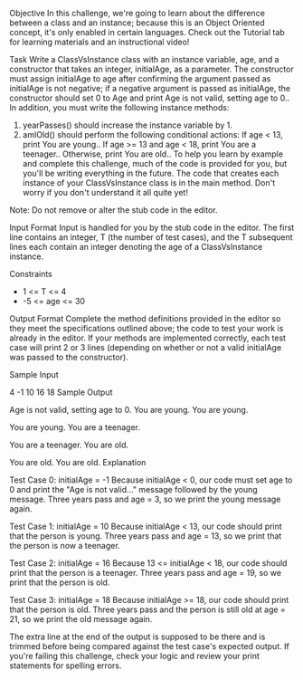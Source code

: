 Objective 
In this challenge, we're going to learn about the difference between a class and an instance; because this is an Object Oriented concept, it's only enabled in certain languages. Check out the Tutorial tab for learning materials and an instructional video!

Task 
Write a ClassVsInstance class with an instance variable, age, and a constructor that takes an integer, initialAge, as a parameter. The constructor must assign initialAge to age after confirming the argument passed as initialAge is not negative; if a negative argument is passed as initialAge, the constructor should set 0 to Age and print Age is not valid, setting age to 0.. In addition, you must write the following instance methods:

1) yearPasses() should increase the  instance variable by 1.
2) amIOld() should perform the following conditional actions:
If age < 13, print You are young..
If age >= 13 and age < 18, print You are a teenager..
Otherwise, print You are old..
To help you learn by example and complete this challenge, much of the code is provided for you, but you'll be writing everything in the future. The code that creates each instance of your ClassVsInstance class is in the main method. Don't worry if you don't understand it all quite yet!

Note: Do not remove or alter the stub code in the editor.

Input Format
Input is handled for you by the stub code in the editor.
The first line contains an integer, T (the number of test cases), and the T subsequent lines each contain an integer denoting the age of a ClassVsInstance instance.

Constraints
- 1 <= T <= 4
- -5 <= age <= 30

Output Format
Complete the method definitions provided in the editor so they meet the specifications outlined above; the code to test your work is already in the editor. If your methods are implemented correctly, each test case will print 2  or 3  lines (depending on whether or not a valid initialAge was passed to the constructor).

Sample Input

4
-1
10
16
18
Sample Output

Age is not valid, setting age to 0.
You are young.
You are young.

You are young.
You are a teenager.

You are a teenager.
You are old.

You are old.
You are old.
Explanation

Test Case 0:  initialAge = -1
Because initialAge < 0, our code must set age to 0 and print the "Age is not valid..." message followed by the young message. Three years pass and age = 3, so we print the young message again.

Test Case 1:  initialAge = 10
Because initialAge < 13, our code should print that the person is young. Three years pass and age = 13, so we print that the person is now a teenager.

Test Case 2:  initialAge = 16
Because 13 <= initialAge < 18, our code should print that the person is a teenager. Three years pass and age = 19, so we print that the person is old.

Test Case 3:  initialAge = 18
Because initialAge >= 18, our code should print that the person is old. Three years pass and the person is still old at age = 21, so we print the old message again.

The extra line at the end of the output is supposed to be there and is trimmed before being compared against the test case's expected output. If you're failing this challenge, check your logic and review your print statements for spelling errors.
